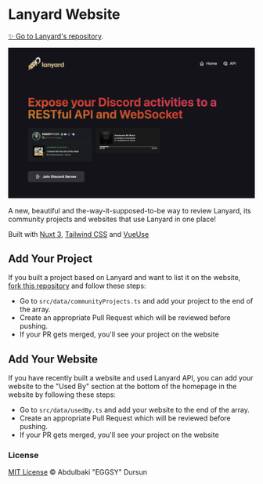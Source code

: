 # Lanyard Website

[✨ Go to Lanyard's repository](https://github.com/phineas/lanyard).

<p align="center">
  <img src="/demo.png" alt="demo image" />
</p>

A new, beautiful and the-way-it-supposed-to-be way to review Lanyard, its community projects and websites that use Lanyard in one place!

Built with [Nuxt 3](https://v3.nuxtjs.org), [Tailwind CSS](https://tailwindcss.com) and [VueUse](https://vueuse.org)

## Add Your Project

If you built a project based on Lanyard and want to list it on the website, [fork this repository](https://github.com/eggsy/lanyard-web/fork) and follow these steps:

- Go to `src/data/communityProjects.ts` and add your project to the end of the array.
- Create an appropriate Pull Request which will be reviewed before pushing.
- If your PR gets merged, you'll see your project on the website

## Add Your Website

If you have recently built a website and used Lanyard API, you can add your website to the "Used By" section at the bottom of the homepage in the website by following these steps:

- Go to `src/data/usedBy.ts` and add your website to the end of the array.
- Create an appropriate Pull Request which will be reviewed before pushing.
- If your PR gets merged, you'll see your project on the website

### License

[MIT License](https://github.com/eggsy/lanyard-web/blob/main/LICENSE) © Abdulbaki "EGGSY" Dursun
